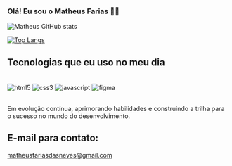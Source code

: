 ### Olá! Eu sou o Matheus Farias 👋🏼

![Matheus GitHub stats](https://github-readme-stats.vercel.app/api?username=oMatheus-Farias&show_icons=true&theme=dark)

[![Top Langs](https://github-readme-stats.vercel.app/api/top-langs/?username=oMatheus-Farias)](https://github.com/oMatheus-Farias/github-readme-stats)

## Tecnologias que eu uso no meu dia

<div style="display: inline-block"><br/>
    <img align="center" alt="html5" src="https://img.shields.io/badge/HTML5-E34F26?style=for-the-badge&logo=html5&logoColor=white"/>
    <img align="center" alt="css3" src="https://img.shields.io/badge/CSS3-1572B6?style=for-the-badge&logo=css3&logoColor=white"/>
    <img align="center" alt="javascript" src="https://img.shields.io/badge/JavaScript-F7DF1E?style=for-the-badge&logo=javascript&logoColor=black"/>
    <img align="center" alt="figma" src="https://img.shields.io/badge/Figma-F24E1E?style=for-the-badge&logo=figma&logoColor=white"/>
</div>
<br/><br/>

Em evolução contínua, aprimorando habilidades e construindo a trilha para o sucesso no mundo do desenvolvimento.

## E-mail para contato:
matheusfariasdasneves@gmail.com
